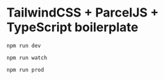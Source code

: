 # TailwindCSS + ParcelJS + TypeScript boilerplate

```
npm run dev
```
```
npm run watch
```
```
npm run prod
```